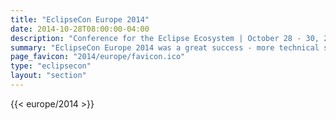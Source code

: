 ```yaml
---
title: "EclipseCon Europe 2014"
date: 2014-10-28T08:00:00-04:00
description: "Conference for the Eclipse Ecosystem | October 28 - 30, 2014 | LUDWIGSBURG, GERMANY"
summary: "EclipseCon Europe 2014 was a great success - more technical sessions, more open source projects, more BOFs, more parties, and just plain more."
page_favicon: "2014/europe/favicon.ico"
type: "eclipsecon"
layout: "section"
---
```


{{< europe/2014 >}}